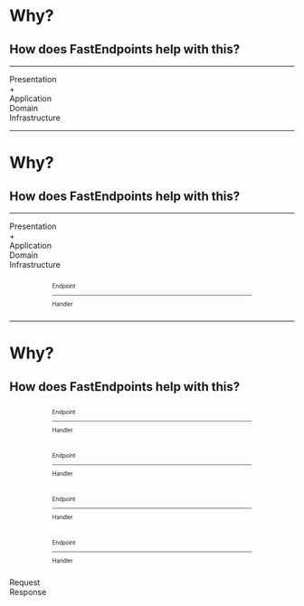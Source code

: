 <h1>Why?</h1>
<h2>How does FastEndpoints help with this?</h2>

<v-drag pos="320,175,340,340">
  <div class="onion-presentation onion-circle view-transition-presentation">
    <hr/>
  </div>
</v-drag>

<v-drag pos="410,265,160,160">
  <div class="onion-domain onion-circle view-transition-domain"></div>
</v-drag>

<v-drag pos="430,195,120,_">
  <div class="onion-label view-transition-presentation-label">Presentation</div>
  <div class="onion-label view-transition-presentation-plus">+</div>
</v-drag>

<v-drag pos="430,225,120,_">
  <div class="onion-label view-transition-application-label">Application</div>
</v-drag>

<v-drag pos="450,330,80,_">
  <div class="onion-label view-transition-domain-label">Domain</div>
</v-drag>

<v-drag pos="430,470,120,_">
  <div class="onion-label view-transition-infrastructure-label">Infrastructure</div>
</v-drag>

<!--
FastEndpoints, on the other hand, looks to flip this relationship around by moving our application logic into the presentation layer.

The temptation to slide just a bit more code into an already busy handler, that's already doing all the things anyway, kind of goes away.

At the very least, it gives us a simple decision to make.

Is this domain logic, or isn't it?

It becomes an either-or choice, and we're not busying up our thoughts with where to put DTOs and how we're mapping to and from them.

Now of course, there is a very real concern that with a typical controller setup, or even Minimal API, that we have a bunch of routes grouped together in a single class or file.

And if we're talking about moving all that application code into those routes, it's going to get messy, quickly.
-->

---

<h1>Why?</h1>
<h2>How does FastEndpoints help with this?</h2>

<v-drag pos="120,175,340,340">
  <div class="onion-presentation onion-circle view-transition-presentation">
    <hr/>
  </div>
</v-drag>

<v-drag pos="210,265,160,160">
  <div class="onion-domain onion-circle view-transition-domain"></div>
</v-drag>

<v-drag pos="230,195,120,_">
  <div class="onion-label view-transition-presentation-label" v-mark.orange.box="1">Presentation</div>
  <div class="onion-label view-transition-presentation-plus">+</div>
</v-drag>

<v-drag pos="230,225,120,_">
  <div class="onion-label view-transition-application-label" v-mark.purple.box="3">Application</div>
</v-drag>

<v-drag pos="250,330,80,_">
  <div class="onion-label view-transition-domain-label" data-id="domain">Domain</div>
</v-drag>

<v-drag pos="225,470,130,_">
  <div class="onion-label view-transition-infrastructure-label" data-id="infrastructure">Infrastructure</div>
</v-drag>

<v-drag pos="606,167,239,_">
  <div class="box view-transition-endpoint-box">
    <div v-mark.orange.box="2" class="p-1">
      <p class="!mt-0 font-serif">Endpoint</p>
      <div class="text-placeholder w-80%"></div>
      <div class="text-placeholder w-40%"></div>
    </div>
    <hr/>
    <div v-mark.purple.box="4" data-id="handler" class="p-1">
      <p class="!mt-0 font-serif">Handler</p>
      <div class="text-placeholder w-70%"></div>
      <div class="text-placeholder w-100%"></div>
      <div class="text-placeholder w-90%"></div>
      <div class="text-placeholder w-40%"></div>
    </div>
  </div>
</v-drag>

<v-click at="5">
  <FancyArrow q1="[data-id=handler]" q2="[data-id=domain]" pos1="left" pos2="right" color="purple" head-size="20" class="z-100" />
</v-click>

<v-click at="5">
  <FancyArrow q1="[data-id=handler]" q2="[data-id=infrastructure]" pos1="left" pos2="right" color="purple" head-size="20" class="z-100" />
</v-click>

<!--
FastEndpoints addresses this by pushing us into a single endpoint per class approach.

Conceptually, our presentation layer becomes the code that describes our route. [click] [click]

And our application layer is covered by the handler for that endpoint. [click] [click] [click]

And what I've found is that by pushing a lot of the code right up to the presentation layer, it gives us the mental room to think a bit more critically about whether this is code that would make more sense being in the domain layer.
-->

---

<h1>Why?</h1>
<h2>How does FastEndpoints help with this?</h2>

<v-drag pos="40,175,239,_">
  <div class="box" data-id="ep1">
    <div class="p-1">
      <p class="!mt-0 font-serif">Endpoint</p>
      <div class="text-placeholder w-80%"></div>
      <div class="text-placeholder w-40%"></div>
    </div>
    <hr/>
    <div data-id="handler" class="p-1">
      <p class="!mt-0 font-serif">Handler</p>
      <div class="text-placeholder w-70%"></div>
      <div class="text-placeholder w-100%"></div>
      <div class="text-placeholder w-90%"></div>
      <div class="text-placeholder w-40%"></div>
    </div>
  </div>
</v-drag>

<v-drag pos="260,175,239,_">
  <div class="box" data-id="ep2" v-mark.orange.box="1">
    <div class="p-1">
      <p class="!mt-0 font-serif">Endpoint</p>
      <div class="text-placeholder w-80%"></div>
      <div class="text-placeholder w-40%"></div>
    </div>
    <hr/>
    <div data-id="handler" class="p-1">
      <p class="!mt-0 font-serif">Handler</p>
      <div class="text-placeholder w-70%"></div>
      <div class="text-placeholder w-100%"></div>
      <div class="text-placeholder w-90%"></div>
      <div class="text-placeholder w-40%"></div>
    </div>
  </div>
</v-drag>

<v-drag pos="480,175,239,_">
  <div class="box" data-id="ep3">
    <div class="p-1">
      <p class="!mt-0 font-serif">Endpoint</p>
      <div class="text-placeholder w-80%"></div>
      <div class="text-placeholder w-40%"></div>
    </div>
    <hr/>
    <div data-id="handler" class="p-1">
      <p class="!mt-0 font-serif">Handler</p>
      <div class="text-placeholder w-70%"></div>
      <div class="text-placeholder w-100%"></div>
      <div class="text-placeholder w-90%"></div>
      <div class="text-placeholder w-40%"></div>
    </div>
  </div>
</v-drag>

<v-drag pos="700,175,239,_">
  <div class="box view-transition-endpoint-box" data-id="ep4">
    <div class="p-1">
      <p class="!mt-0 font-serif">Endpoint</p>
      <div class="text-placeholder w-80%"></div>
      <div class="text-placeholder w-40%"></div>
    </div>
    <hr/>
    <div data-id="handler" class="p-1">
      <p class="!mt-0 font-serif">Handler</p>
      <div class="text-placeholder w-70%"></div>
      <div class="text-placeholder w-100%"></div>
      <div class="text-placeholder w-90%"></div>
      <div class="text-placeholder w-40%"></div>
    </div>
  </div>
</v-drag>

<v-drag pos="430,160,112,_">
  <div v-click="1" class="floating-label text-xl color-orange" data-id="request">Request</div>
</v-drag>

<v-drag pos="430,485,112,_">
  <div v-click="2" class="floating-label text-xl color-orange" data-id="response">Response</div>
</v-drag>

<FancyArrow v-click="1" q1="[data-id=request]" q2="[data-id=ep2]" pos1="left" pos2="top" color="orange" arc="-0.15" head-size="20" class="z-100" />
<FancyArrow v-click="2" q1="[data-id=ep2]" q2="[data-id=response]" pos1="bottom" pos2="top-left" color="orange" arc="-0.15" head-size="20" class="z-100" />

<style>
  .box {
    scale: 70%;
  }
</style>

<!-- 
So, our typical controller gets broken up into a bunch of separate endpoints. [click]

Request comes in, gets mapped to an endpoint, we execute the code in our handler [click], and spit out the result.
 -->